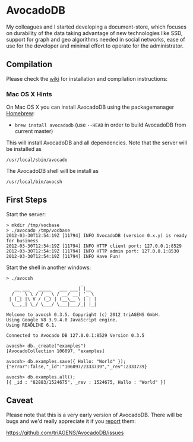# AvocadoDB

My colleagues and I started developing a document-store, which focuses on durability 
of the data taking advantage of new technologies like SSD, support for graph and geo 
algorithms needed in social networks, ease of use for the developer and minimal 
effort to operate for the administrator. 

## Compilation

Please check the <a href="https://github.com/triAGENS/AvocadoDB/wiki">wiki</a>
for installation and compilation instructions:

### Mac OS X Hints

On Mac OS X you can install AvocadoDB using the packagemanager [Homebrew](http://mxcl.github.com/homebrew/):

* `brew install avocadodb` (use `--HEAD` in order to build AvocadoDB from current master)

This will install AvocadoDB and all dependencies. Note that the server will be installed as

    /usr/local/sbin/avocado

The AvocadoDB shell will be install as

    /usr/local/bin/avocsh

## First Steps

Start the server:

    > mkdir /tmp/vocbase
    > ./avocado /tmp/vocbase
    2012-03-30T12:54:19Z [11794] INFO AvocadoDB (version 0.x.y) is ready for business
    2012-03-30T12:54:19Z [11794] INFO HTTP client port: 127.0.0.1:8529
    2012-03-30T12:54:19Z [11794] INFO HTTP admin port: 127.0.0.1:8530
    2012-03-30T12:54:19Z [11794] INFO Have Fun!

Start the shell in another windows:

    > ./avocsh
                                _         
       __ ___   _____   ___ ___| |__      
      / _` \ \ / / _ \ / __/ __| '_ \   
     | (_| |\ V / (_) | (__\__ \ | | | 
      \__,_| \_/ \___/ \___|___/_| |_|   

    Welcome to avocsh 0.3.5. Copyright (c) 2012 triAGENS GmbH.
    Using Google V8 3.9.4.0 JavaScript engine.
    Using READLINE 6.1.

    Connected to Avocado DB 127.0.0.1:8529 Version 0.3.5

    avocsh> db._create("examples")
    [AvocadoCollection 106097, "examples]

    avocsh> db.examples.save({ Hallo: "World" });
    {"error":false,"_id":"106097/2333739","_rev":2333739}

    avocsh> db.examples.all();
    [{ _id : "82883/1524675", _rev : 1524675, Hallo : "World" }]

## Caveat

Please note that this is a very early version of AvocadoDB. There will be
bugs and we'd really appreciate it if you 
<a href="https://github.com/triAGENS/AvocadoDB/issues">report</a> them:

  https://github.com/triAGENS/AvocadoDB/issues
